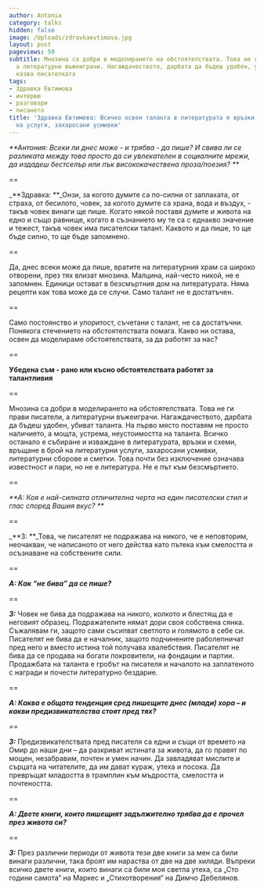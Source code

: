 ```yaml
---
author: Antonia
category: talks
hidden: false
image: /Uploads/zdravkaevtimova.jpg
layout: post
pageviews: 59
subtitle: Мнозина са добри в моделирането на обстоятелствата. Това не ги прави писатели,
  а литературни въжеиграчи. Нагаждачеството, дарбата да бъдеш удобен, убиват таланта,
  казва писателката
tags:
- Здравка Евтимова
- интервю
- разговори
- писането
title: 'Здравка Евтимова: Всичко освен таланта в литературата е връзки и схеми, връщане
  на услуги, захаросани усмивки'
---
```


_**Антония: Всеки ли днес може - и трябва - да пише? И свива ли се разликата между това просто да си увлекателен в социалните мрежи, да издадеш бестселър или пък висококачествена проза/поезия?   **_

\==

_**Здравка: **_Онзи, за когото думите са по-силни от заплахата, от страха, от бесилото, човек, за когото думите са храна, вода и въздух, - такъв човек винаги ще пише. Когато някой поставя думите и живота на едно и също равнище, когато в съзнанието му те са с еднакво значение и тежест, такъв човек има писателски талант. Каквото и да пише, то ще бъде силно, то ще бъде запомнено. 

\==

Да, днес всеки може да пише, вратите на литературния храм са широко отворени, през тях влизат мнозина. Малцина, най-често никой, не е запомнен. Единици остават в безсмъртния дом на литературата. Няма рецепти как това може да се случи. Само талант не е достатъчен. 

\==

Само постоянство и упоритост, съчетани с талант, не са достатъчни. Понякога стечението на обстоятелствата помага. Какво ни остава, освен да моделираме обстоятелствата, за да работят за нас? 

\==

**Убедена съм - рано или късно обстоятелствата работят за талантливия**

\==

Мнозина са добри в моделирането на обстоятелствата. Това не ги прави писатели, а литературни въжеиграчи. Нагаждачеството, дарбата да бъдеш удобен, убиват таланта. На първо място поставям не просто наличието, а мощта, устрема, неустоимостта на таланта. Всичко останало е събиране и изваждане в литературата, връзки и схеми, връщане в брой на литературни услуги, захаросани усмивки, литературни сборове и сметки. Това почти без изключение означава известност и пари, но не е литература. Не е път към безсмъртието. 

\==

_**А: Коя е най-силната отличителна черта на един писателски стил и глас според Вашия вкус? **_

\==

_**З: **_Това, че писателят не подражава на никого, че е неповторим, неочакван, че написаното от него действа като пътека към смелостта и осъзнаване на собствените сили.

\==

_**А: Как “не бива” да се пише?**_

\==

_**З:**_ Човек не бива да подражава на никого, колкото и блестящ да е неговият образец. Подражателите нямат дори своя собствена сянка. Съжалявам ги, защото сами съсипват светлото и голямото в себе си. Писателят не бива да е началник, защото подчинените раболепничат пред него и вместо истина той получава хвалебствия. Писателят не бива да се продава на богати покровители, на фондации и партии. Продажбата на таланта е гробът на писателя и началото на заплатеното с награди и почести литературно бездарие. 

\==

_**А: Каква е общата тенденция сред пишещите днес (млади) хора – и какви предизвикателства стоят пред тях?**_

\==

_**З:**_ Предизвикателствата пред писателя са едни и същи от времето на Омир до наши дни – да разкриват истината за живота, да го правят по мощен, незабравим, почтен и умен начин. Да завладяват мислите и сърцата на читателите, да им дават кураж, утеха и посока. Да превръщат младостта в трамплин към мъдростта, смелостта и почтеността.

\==

**_А: Двете книги, които пишещият задължително трябва да е прочел през живота си?_**

\==

**_З:_** През различни периоди от живота тези две книги за мен са били винаги различни, така броят им нараства от две на две хиляди. Въпреки всичко двете книги, които винаги са били моя светла утеха, са „Сто години самота“ на Маркес и „Стихотворения“ на Димчо Дебелянов.